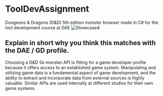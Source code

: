 # ToolDevAssignment

Dungeons & Dragons (D&D) 5th edition monster browser made in C# for the tool development course at DAE
![Showcase4](https://github.com/BasRuckebusch/ToolDevAssignment/assets/97399311/cfdc24da-d53d-4836-81d3-2746b497785f)

## Explain in short why you think this matches with the DAE / GD profile.

Choosing a D&D 5e monster API is fitting for a game developer profile because it offers access to an established game system. Manipulating and utilizing game data is a fundamental aspect of game development, and the ability to extract and incorporate data from external sources is highly valuable. Similar APIs are used internally at different studios for their own game systems.
